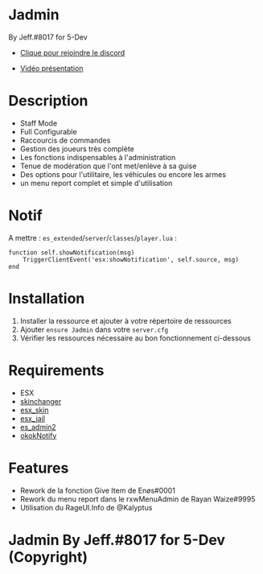 # Jadmin

By Jeff.#8017 for 5-Dev

- [Clique pour rejoindre le discord](https://discord.gg/5dev)

- [Vidéo présentation](https://youtu.be/U2GL1qgM478)


# Description

- Staff Mode
- Full Configurable
- Raccourcis de commandes
- Gestion des joueurs très complète
- Les fonctions indispensables à l'administration
- Tenue de modération que l'ont met/enlève à sa guise
- Des options pour l'utilitaire, les véhicules ou encore les armes
- un menu report complet et simple d'utilisation

# Notif

A mettre : `es_extended`/`server`/`classes`/`player.lua` :

```
function self.showNotification(msg)    
    TriggerClientEvent('esx:showNotification', self.source, msg)
end
```

# Installation


1. Installer la ressource et ajouter à votre répertoire de ressources
2. Ajouter `ensure Jadmin` dans votre `server.cfg`
3. Vérifier les ressources nécessaire au bon fonctionnement ci-dessous


# Requirements

- ESX
- [skinchanger](https://github.com/StockholmCityRP/skinchanger)
- [esx_skin](https://github.com/StockholmCityRP/esx_skin)
- [esx_jail](https://github.com/esx-community/esx_jail)
- [es_admin2](https://github.com/PrintedoX/es_admin2)
- [okokNotify](https://github.com/Filipe0071/okokNotify)

# Features

- Rework de la fonction Give Item de Enøs#0001
- Rework du menu report dans le rxwMenuAdmin de Rayan Waize#9995
- Utilisation du RageUI.Info de @Kalyptus

# Jadmin By Jeff.#8017 for 5-Dev (Copyright)



